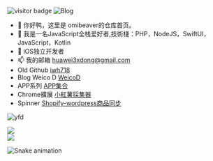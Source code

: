 

![visitor badge](https://visitor-badge.glitch.me/badge?page_id=winterOmi.visitor-badge&left_color=SlateGray&right_color=green&left_text=HelloVisitors) 
![Blog](https://stats.justsong.cn/api/website/?url=https://blog.yusihk.com&style=flat&logo=github)

- 👋 你好鸭，这里是 omibeaver的仓库首页。
- 👀 我是一名JavaScript全栈爱好者,技術棧：PHP，NodeJS，SwiftUI，JavaScript，Kotlin
- 🌱 iOS独立开发者
- 📫 我的邮箱 huawei3xdong@gmail.com
- Old Github  [iwh718](https://github.com/iwh718)
- Blog Weico D [WeicoD](https://blog.yusihk.com)
- APP系列 [APP集合](https://airbook.yusihk.com)
- Chrome擴展 [小紅薯採集器](https://chromewebstore.google.com/detail/%E5%B0%8F%E7%BA%A2%E8%96%AF%E5%95%86%E5%93%81%E5%90%8C%E6%AD%A5%E5%B7%A5%E5%85%B7/pekcgkelcadlhndhghlaeejfeeiiaakc?hl=zh-CN)
- Spinner [Shopify-wordpress商品同步](https://spinner.yusihk.com)





![yfd](https://stats.justsong.cn/api/csdn?id=u010913414)

<div style="display: inline-block;width: 50%;">
		<div style="display: inline-block">
			<img align="center" src="https://github-readme-stats.vercel.app/api/top-langs/?username=winterOmii&langs_count=6&layout=compact" />
		</div>
		<br>
		<div>
			<img align="center" src="https://github-readme-streak-stats.herokuapp.com/?user=winterOmii&theme=solarized-light&hide_border=false" />
		</div>
</div>


	







<!---
winterOmii/winterOmii is a ✨ special ✨ repository because its `README.md` (this file) appears on your GitHub profile.
You can click the Preview link to take a look at your changes.
--->

![Snake animation](https://github.com/winterOmii/winterOmii/blob/output/github-contribution-grid-snake.svg)
